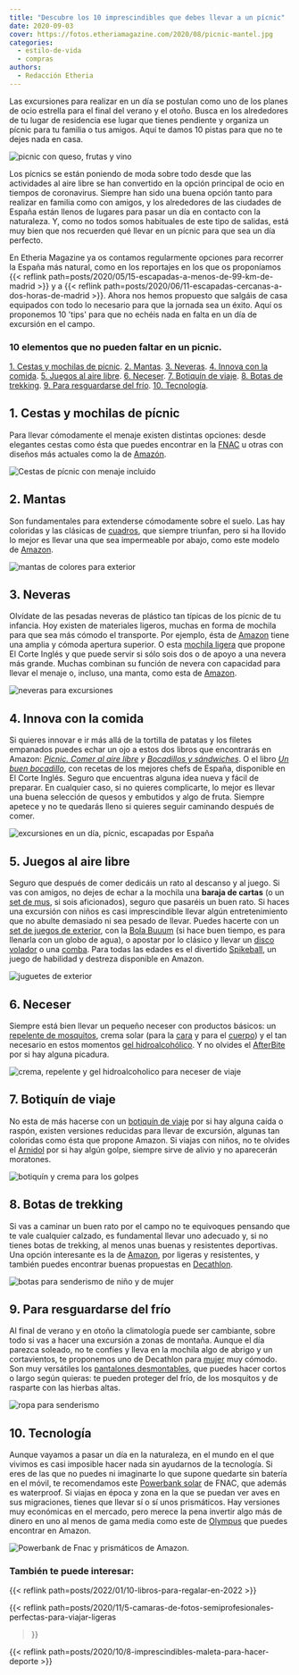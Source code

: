```yaml
---
title: "Descubre los 10 imprescindibles que debes llevar a un pícnic"
date: 2020-09-03
cover: https://fotos.etheriamagazine.com/2020/08/picnic-mantel.jpg
categories: 
  - estilo-de-vida
  - compras
authors: 
  - Redacción Etheria
---
```


Las excursiones para realizar en un día se postulan como uno de los planes de ocio estrella para el final del verano y el otoño. Busca en los alrededores de tu lugar de residencia ese lugar que tienes pendiente y organiza un pícnic para tu familia o tus amigos. Aquí te damos 10 pistas para que no te dejes nada en casa.

![picnic con queso, frutas y vino](https://fotos.etheriamagazine.com/2020/08/picnic-mujer.jpg "Nada mejor que un pícnic para huir de la ciudad. © Taisiia Shestopal")

Los pícnics se están poniendo de moda sobre todo desde que las actividades al aire libre 
se han convertido en la opción principal de ocio en tiempos de coronavirus. Siempre han 
sido una buena opción tanto para realizar en familia como con amigos, y los alrededores 
de las ciudades de España están llenos de lugares para pasar un día en contacto con la 
naturaleza. Y, como no todos somos habituales de este tipo de salidas, está muy bien que 
nos recuerden qué llevar en un pícnic para que sea un día perfecto. 

En Etheria Magazine ya os contamos regularmente opciones para recorrer la España más 
natural, como en los reportajes en los que os proponíamos {{< reflink 
path=posts/2020/05/15-escapadas-a-menos-de-99-km-de-madrid >}} y a {{< reflink 
path=posts/2020/06/11-escapadas-cercanas-a-dos-horas-de-madrid >}}. Ahora nos hemos 
propuesto que salgáis de casa equipados con todo lo necesario para que la jornada sea un 
éxito. Aquí os proponemos 10 'tips' para que no echéis nada en falta en un día de 
excursión en el campo. 

### 10 elementos que no pueden faltar en un picnic.

[1\. Cestas y mochilas de pícnic](#cestas-mochilas). [2\. Mantas](#mantas). [3\. 
Neveras](#neveras). [4\. Innova con la comida](#comida). [5\. Juegos al aire 
libre](#juegos). [6\. Neceser](#neceser). [7\. Botiquín de viaje](#botiquin). [8\. Botas 
de trekking](#botas). [9\. Para resguardarse del frío](#prendas-frio). [10\. 
Tecnología](#tecnología). 

## 1\. Cestas y mochilas de pícnic

Para llevar cómodamente el menaje existen distintas opciones: desde elegantes cestas 
como ésta que puedes encontrar en la 
[FNAC](https://clk.tradedoubler.com/click?p=70431&a=3132464&url=https%3A%2F%2Fwww.fnac.es%2FCesta-de-picnic-Barbacoa-y-comedor-al-aire-libre-Cocina-al-aire-libre%2Fa7249121%23omnsearchpos%3D14) 
u otras con diseños más actuales como la de [Amazón](https://amzn.to/3696hpl). 

![Cestas de pícnic con menaje incluido](https://fotos.etheriamagazine.com/2020/09/cestas-picnic.jpg "Cestas de pícnic de Fnac y Amazon.")

## 2\. Mantas

Son fundamentales para extenderse cómodamente sobre el suelo. Las hay coloridas y las 
clásicas de [cuadros](https://tidd.ly/2E874bS), que siempre triunfan, pero si ha llovido 
lo mejor es llevar una que sea impermeable por abajo, como este modelo de 
[Amazon](https://amzn.to/3kVpWvk). 

![mantas de colores para exterior](https://fotos.etheriamagazine.com/2020/09/picnic-mantas-colores.jpg "Mantas de El Corte Inglés y Amazon.")

## 3\. Neveras

Olvídate de las pesadas neveras de plástico tan típicas de los pícnic de tu infancia. 
Hoy existen de materiales ligeros, muchas en forma de mochila para que sea más cómodo el 
transporte. Por ejemplo, ésta de [Amazon](https://amzn.to/3JAWypd) tiene una amplia y 
cómoda apertura superior. O esta [mochila ligera](https://tidd.ly/3gi4jSm) que propone 
El Corte Inglés y que puede servir si sólo sois dos o de apoyo a una nevera más grande. 
Muchas combinan su función de nevera con capacidad para llevar el menaje o, incluso, una 
manta, como esta de [Amazon](https://amzn.to/3jwBQfJ). 

![neveras para excursiones](https://fotos.etheriamagazine.com/2020/09/picnic-neveras-modelos.jpg "Modelos de neveras para pícnic de Amazon y El Corte Inglés.")

## 4\. Innova con la comida

Si quieres innovar e ir más allá de la tortilla de patatas y los filetes empanados 
puedes echar un ojo a estos dos libros que encontrarás en Amazon: [_Picnic. Comer al 
aire libre_](https://amzn.to/3kXUblt) _y [Bocadillos y 
sándwiches](https://amzn.to/3iSfp2c)_. O el libro _[Un buen 
bocadillo](https://tidd.ly/2FCWeeo)_, con recetas de los mejores chefs de España, 
disponible en El Corte Inglés. Seguro que encuentras alguna idea nueva y fácil de 
preparar. En cualquier caso, si no quieres complicarte, lo mejor es llevar una buena 
selección de quesos y embutidos y algo de fruta. Siempre apetece y no te quedarás lleno 
si quieres seguir caminando después de comer. 

![excursiones en un día, pícnic, escapadas por España](https://fotos.etheriamagazine.com/2020/08/picnic-libros-recetas.jpg "Libros para innovar con las recetas para el pícnic.")

## 5\. Juegos al aire libre

Seguro que después de comer dedicáis un rato al descanso y al juego. Si vas con amigos, 
no dejes de echar a la mochila una **baraja de cartas** (o un [set de 
mus](https://amzn.to/32cDSsf), si sois aficionados), seguro que pasaréis un buen rato. 
Si haces una excursión con niños es casi imprescindible llevar algún entretenimiento que 
no abulte demasiado ni sea pesado de llevar. Puedes hacerte con un [set de juegos de 
exterior](https://amzn.to/34dmzKr), con la [Bola Buuum](https://tidd.ly/3aJpYla) (si 
hace buen tiempo, es para llenarla con un globo de agua), o apostar por lo clásico y 
llevar un [disco volador](https://tidd.ly/2QncWkl) o una 
[comba](https://tidd.ly/326x2ER). Para todas las edades es el divertido 
[Spikeball](https://amzn.to/3gdJWpB), un juego de habilidad y destreza disponible en 
Amazon. 

![juguetes de exterior](https://fotos.etheriamagazine.com/2020/08/picnic-juegos-aire-libre.jpg "Juegos para disfrutar al aire libre: skipeball, Bola Booom, combas y set de juegos de exterior.")

## 6\. Neceser

Siempre está bien llevar un pequeño neceser con productos básicos: un [repelente de 
mosquitos](https://amzn.to/2YfKeWA), crema solar (para la 
[cara](https://tidd.ly/3l9rNNt) y para el [cuerpo](https://tidd.ly/3hi4nmG)) y el tan 
necesario en estos momentos [gel hidroalcohólico](https://tidd.ly/3j0MWqS). Y no olvides 
el [AfterBite](https://amzn.to/2QdHapD) por si hay alguna picadura. 

![crema, repelente y gel hidroalcoholico para neceser de viaje](https://fotos.etheriamagazine.com/2020/09/picnic-neceser-cremas.jpg "Crema solar y gel hidroalcohólico de El Corte Inglés y repelente de mosquitos disponible en Amazon.")

## 7\. Botiquín de viaje

No esta de más hacerse con un [botiquín de viaje](https://amzn.to/3kT1U46) por si hay 
alguna caída o raspón, existen versiones reducidas para llevar de excursión, algunas tan 
coloridas como ésta que propone Amazon. Si viajas con niños, no te olvides el 
[Arnidol](https://amzn.to/31axkel) por si hay algún golpe, siempre sirve de alivio y no 
aparecerán moratones. 

![botiquín y crema para los golpes](https://fotos.etheriamagazine.com/2020/08/picnic-botiquin.jpg "Colorido botiquín de viaje y Arnidol, disponibles en Amazon.")

## 8\. Botas de trekking

Si vas a caminar un buen rato por el campo no te equivoques pensando que te vale 
cualquier calzado, es fundamental llevar uno adecuado y, si no tienes botas de trekking, 
al menos unas buenas y resistentes deportivas. Una opción interesante es la de 
[Amazon](https://amzn.to/3Eddp0j), por ligeras y resistentes, y también puedes encontrar 
buenas propuestas en 
[Decathlon](https://www.decathlon.es/es/p/zapatillas-de-montana-y-trekking-merrell-crosslander-mujer-gris-rosa/_/R-p-X8385082?mc=8385082). 

![botas para senderismo de niño y de mujer](https://fotos.etheriamagazine.com/2020/09/picnic-calzado-trekking.jpg "Botas de trekking infantiles de Amazon y de mujer de Decathlon.")

## 9\. Para resguardarse del frío

Al final de verano y en otoño la climatología puede ser cambiante, sobre todo si vas a 
hacer una excursión a zonas de montaña. Aunque el día parezca soleado, no te confíes y 
lleva en la mochila algo de abrigo y un cortavientos, te proponemos uno de Decathlon 
para 
[mujer](https://www.decathlon.es/es/p/chaqueta-de-senderismo-rapido-mujer-fh-900-hibrida-rojo-ciruela/_/R-p-302193?mc=8503842&c=AZUL) 
muy cómodo. Son muy versátiles los [pantalones 
desmontables](https://www.decathlon.es/es/p/pantalon-desmontable-de-montana-y-trekking-quechua-mh-550-mujer-negro/_/R-p-192396?mc=8502253&c=GRIS_CAQUI), 
que puedes hacer cortos o largo según quieras: te pueden proteger del frío, de los 
mosquitos y de rasparte con las hierbas altas. 

![ropa para senderismo](https://fotos.etheriamagazine.com/2020/09/picnic-ropa-trekking-mujer.jpg "Pantalón desmontable y cortavientos de Decathlon.")

## 10\. Tecnología

Aunque vayamos a pasar un día en la naturaleza, en el mundo en el que vivimos es casi 
imposible hacer nada sin ayudarnos de la tecnología. Si eres de las que no puedes ni 
imaginarte lo que supone quedarte sin batería en el móvil, te recomendamos este 
[Powerbank 
solar](https://clk.tradedoubler.com/click?p=70431&a=3132464&url=https%3A%2F%2Fwww.fnac.es%2Fmp6117178%2FPowerbank-solar-waterproof-de-5-000mah-Amarillo%2Fw-4%3Foref%3D43205992-5ba3-f5d0-b824-c8a8752dd6fc%23omnsearchpos%3D9) 
de FNAC, que además es waterproof. Si viajas en época y zona en la que se puedan ver 
aves en sus migraciones, tienes que llevar sí o sí unos prismáticos. Hay versiones muy 
económicas en el mercado, pero merece la pena invertir algo más de dinero en uno al 
menos de gama media como este de [Olympus](https://amzn.to/37Md6h5) que puedes encontrar 
en Amazon. 

![Powerbank de Fnac y prismáticos de Amazon.](https://fotos.etheriamagazine.com/2020/09/powerbank-prismaticos.jpg "Powerbank de Fnac y prismáticos de Amazon.")

### También te puede interesar:

{{< reflink path=posts/2022/01/10-libros-para-regalar-en-2022 >}} 

{{< reflink 
path=posts/2020/11/5-camaras-de-fotos-semiprofesionales-perfectas-para-viajar-ligeras 
>}} 

{{< reflink path=posts/2020/10/8-imprescindibles-maleta-para-hacer-deporte >}}
